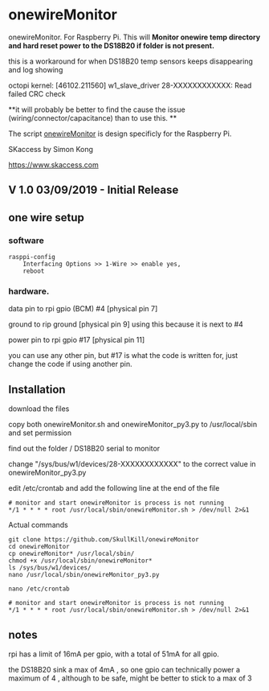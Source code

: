 # onewireMonitor
onewireMonitor. For Raspberry Pi. This will **Monitor onewire temp directory and hard reset power to the DS18B20 if folder is not present.**

this is a workaround for when DS18B20 temp sensors keeps disappearing and log showing

octopi kernel: [46102.211560] w1_slave_driver 28-XXXXXXXXXXXX: Read failed CRC check

**it will probably be better to find the cause the issue (wiring/connector/capacitance) than to use this. **


The script [onewireMonitor](https://github.com/SkullKill/onewireMonitor) is design specificly for the Raspberry Pi.

SKaccess by Simon Kong

https://www.skaccess.com

## V 1.0 03/09/2019 - Initial Release




## one wire setup

### software
    rasppi-config
        Interfacing Options >> 1-Wire >> enable yes,
        reboot

### hardware.

data pin to rpi gpio (BCM) #4 [physical pin 7]

ground to rip ground [physical pin 9] using this because it is next to #4

power pin to rpi gpio #17 [physical pin 11]



you can use any other pin, but #17 is what the code is written for, just change the code if using another pin.


## Installation
download the files

copy both onewireMonitor.sh and onewireMonitor_py3.py to /usr/local/sbin and set permission

find out the folder / DS18B20 serial to monitor

change "/sys/bus/w1/devices/28-XXXXXXXXXXXX" to the correct value in onewireMonitor_py3.py

edit /etc/crontab and add the following line at the end of the file

```
# monitor and start onewireMonitor is process is not running
*/1 * * * * root /usr/local/sbin/onewireMonitor.sh > /dev/null 2>&1
```

Actual commands

    git clone https://github.com/SkullKill/onewireMonitor
    cd onewireMonitor
    cp onewireMonitor* /usr/local/sbin/
    chmod +x /usr/local/sbin/onewireMonitor*
    ls /sys/bus/w1/devices/
    nano /usr/local/sbin/onewireMonitor_py3.py
    
    nano /etc/crontab
    
```
# monitor and start onewireMonitor is process is not running
*/1 * * * * root /usr/local/sbin/onewireMonitor.sh > /dev/null 2>&1
```

## notes

rpi has a limit of 16mA per gpio, with a total of 51mA for all gpio.

the DS18B20 sink a max of 4mA , so one gpio can technically power a maximum of 4 , although to be safe, might be better to stick to a max of 3


